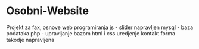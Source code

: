 # Osobni-Website
Projekt za fax, osnove web programiranja
js - slider napravljen
mysql - baza podataka
php - upravljanje bazom
html i css uredjenje
kontakt forma takodje napravljena
